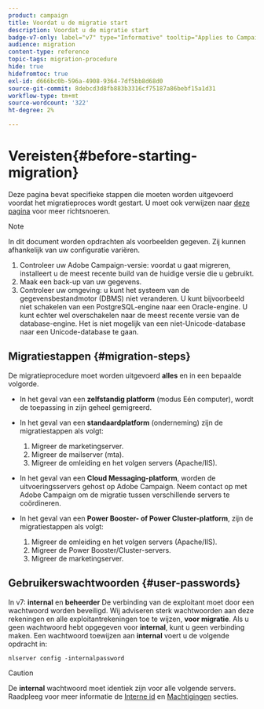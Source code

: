 ```yaml
---
product: campaign
title: Voordat u de migratie start
description: Voordat u de migratie start
badge-v7-only: label="v7" type="Informative" tooltip="Applies to Campaign Classic v7 only"
audience: migration
content-type: reference
topic-tags: migration-procedure
hide: true
hidefromtoc: true
exl-id: d666bc0b-596a-4908-9364-7df5bb8d68d0
source-git-commit: 8debcd3d8fb883b3316cf75187a86bebf15a1d31
workflow-type: tm+mt
source-wordcount: '322'
ht-degree: 2%

---
```


# Vereisten{#before-starting-migration}



Deze pagina bevat specifieke stappen die moeten worden uitgevoerd voordat het migratieproces wordt gestart. U moet ook verwijzen naar [deze pagina](about-migration.md) voor meer richtsnoeren.

>[!NOTE]
>
>In dit document worden opdrachten als voorbeelden gegeven. Zij kunnen afhankelijk van uw configuratie variëren.

1. Controleer uw Adobe Campaign-versie: voordat u gaat migreren, installeert u de meest recente build van de huidige versie die u gebruikt.
1. Maak een back-up van uw gegevens.
1. Controleer uw omgeving: u kunt het systeem van de gegevensbestandmotor (DBMS) niet veranderen. U kunt bijvoorbeeld niet schakelen van een PostgreSQL-engine naar een Oracle-engine. U kunt echter wel overschakelen naar de meest recente versie van de database-engine. Het is niet mogelijk van een niet-Unicode-database naar een Unicode-database te gaan.

## Migratiestappen {#migration-steps}

De migratieprocedure moet worden uitgevoerd **alles** en in een bepaalde volgorde.

* In het geval van een **zelfstandig platform** (modus Eén computer), wordt de toepassing in zijn geheel gemigreerd.
* In het geval van een **standaardplatform** (onderneming) zijn de migratiestappen als volgt:

   1. Migreer de marketingserver.
   1. Migreer de mailserver (mta).
   1. Migreer de omleiding en het volgen servers (Apache/IIS).

* In het geval van een **Cloud Messaging-platform**, worden de uitvoeringsservers gehost op Adobe Campaign. Neem contact op met Adobe Campaign om de migratie tussen verschillende servers te coördineren.
* In het geval van een **Power Booster- of Power Cluster-platform**, zijn de migratiestappen als volgt:

   1. Migreer de omleiding en het volgen servers (Apache/IIS).
   1. Migreer de Power Booster/Cluster-servers.
   1. Migreer de marketingserver.

## Gebruikerswachtwoorden {#user-passwords}

In v7: **internal** en **beheerder** De verbinding van de exploitant moet door een wachtwoord worden beveiligd. Wij adviseren sterk wachtwoorden aan deze rekeningen en alle exploitantrekeningen toe te wijzen, **voor migratie**. Als u geen wachtwoord hebt opgegeven voor **internal**, kunt u geen verbinding maken. Een wachtwoord toewijzen aan **internal** voert u de volgende opdracht in:

```
nlserver config -internalpassword
```

>[!CAUTION]
>
>De **internal** wachtwoord moet identiek zijn voor alle volgende servers. Raadpleeg voor meer informatie de [Interne id](../../installation/using/configuring-campaign-server.md#internal-identifier) en [Machtigingen](../../platform/using/access-management.md) secties.
